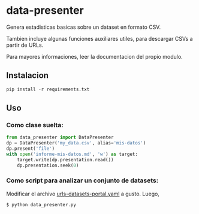# data-presenter
Genera estadisticas basicas sobre un dataset en formato CSV.

Tambien incluye algunas funciones auxiliares utiles, para descargar CSVs a partir de URLs.

Para mayores informaciones, leer la documentacion del propio modulo.

## Instalacion
```python
pip install -r requirements.txt
```

## Uso
### Como clase suelta:
```python
from data_presenter import DataPresenter
dp = DataPresenter('my_data.csv', alias='mis-datos')
dp.present('file')
with open('informe-mis-datos.md', 'w') as target:
    target.write(dp.presentation.read())
    dp.presentation.seek(0)
```

### Como script para analizar un conjunto de datasets:
Modificar el archivo [urls-datasets-portal.yaml](urls-datasets-portal.yaml) a gusto. Luego,
```bash
$ python data_presenter.py
```
